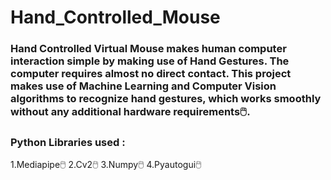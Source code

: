 # Hand_Controlled_Mouse

### Hand Controlled Virtual Mouse makes human computer interaction simple by making use of Hand Gestures. The computer requires almost no direct contact. This project makes use of Machine Learning and Computer Vision algorithms to recognize hand gestures, which works smoothly without any additional hardware requirements🖱️.

### Python Libraries used :
1.Mediapipe🖱️
2.Cv2🖱️
3.Numpy🖱️
4.Pyautogui🖱️
